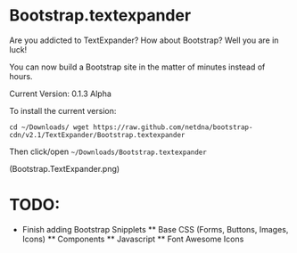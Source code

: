 Bootstrap.textexpander
====

Are you addicted to TextExpander?  How about Bootstrap? Well you are in luck!

You can now build a Bootstrap site in the matter of minutes instead of hours.

Current Version: 0.1.3 Alpha

To install the current version:

`cd ~/Downloads/ wget https://raw.github.com/netdna/bootstrap-cdn/v2.1/TextExpander/Bootstrap.textexpander`

Then click/open `~/Downloads/Bootstrap.textexpander` 

(Bootstrap.TextExpander.png)

TODO:
====
* Finish adding Bootstrap Snipplets
** Base CSS (Forms, Buttons, Images, Icons)
** Components
** Javascript
** Font Awesome Icons

